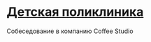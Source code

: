 # [Детская поликлиника](https://www.figma.com/file/Fai7pyjqLDDsQ0In1eZvbS/%D0%94%D0%B5%D1%82%D1%81%D0%BA%D0%B0%D1%8F-%D0%BF%D0%BE%D0%BB%D0%B8%D0%BA%D0%BB%D0%B8%D0%BD%D0%B8%D0%BA%D0%B0.-%D0%A2%D0%B5%D1%81%D1%82.?node-id=0%3A1)
Собеседование в компанию Coffee Studio
